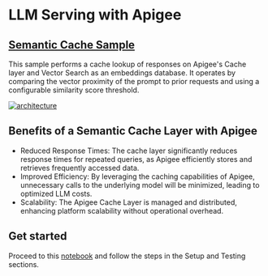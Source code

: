 # **LLM Serving with Apigee**

## [Semantic Cache Sample](llm_semantic_cache_v1.ipynb)

This sample performs a cache lookup of responses on Apigee's Cache layer and Vector Search as an embeddings database. It operates by comparing the vector proximity of the prompt to prior requests and using a configurable similarity score threshold.

[![architecture](./images/arch-1.png)](llm_semantic_cache_v1.ipynb)

## Benefits of a Semantic Cache Layer with Apigee

* Reduced Response Times: The cache layer significantly reduces response times for repeated queries, as Apigee efficiently stores and retrieves frequently accessed data.
* Improved Efficiency: By leveraging the caching capabilities of Apigee, unnecessary calls to the underlying model will be minimized, leading to optimized LLM costs.
* Scalability: The Apigee Cache Layer is managed and distributed, enhancing platform scalability without operational overhead.

## Get started

Proceed to this [notebook](llm_semantic_cache_v1.ipynb) and follow the steps in the Setup and Testing sections.
